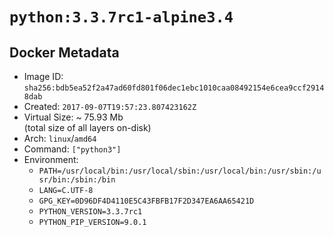 # `python:3.3.7rc1-alpine3.4`

## Docker Metadata

- Image ID: `sha256:bdb5ea52f2a47ad60fd801f06dec1ebc1010caa08492154e6cea9ccf29148dab`
- Created: `2017-09-07T19:57:23.807423162Z`
- Virtual Size: ~ 75.93 Mb  
  (total size of all layers on-disk)
- Arch: `linux`/`amd64`
- Command: `["python3"]`
- Environment:
  - `PATH=/usr/local/bin:/usr/local/sbin:/usr/local/bin:/usr/sbin:/usr/bin:/sbin:/bin`
  - `LANG=C.UTF-8`
  - `GPG_KEY=0D96DF4D4110E5C43FBFB17F2D347EA6AA65421D`
  - `PYTHON_VERSION=3.3.7rc1`
  - `PYTHON_PIP_VERSION=9.0.1`
